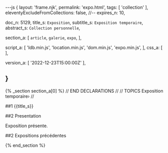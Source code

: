---js
{
  layout:    'frame.njk',
  permalink: 'expo.html',
  tags:      [ 'collection' ],
  eleventyExcludeFromCollections: false,
  //-- expires_n: 10,

  doc_n:      5129,
  title_s:    `Exposition`,
  subtitle_s: `Exposition temporaire`,
  abstract_s: `Collection personnelle`,

  section_a:
  [
    `article`,
    `galerie`,
    `expo`,
  ],

  script_a:
  [
    'Idb.min.js',
    'location.min.js',
    'dom.min.js',
    'expo.min.js',
  ],
  css_a:
  [
  ],

  version_a:
  [
    '2022-12-23T15:00:00Z'
  ],

}
---
{% _section section_a[0] %}
// END DECLARATIONS //
//  TOPICS
Exposition temporaire›
//



##1  {{title_s}}


##2  Presentation

Exposition présente.


##2  Expositions précédentes



{% end_section %}
